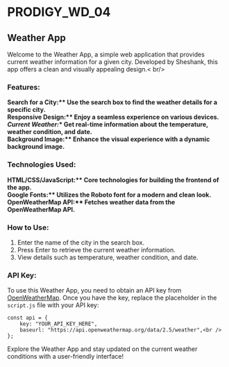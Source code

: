 # PRODIGY_WD_04

<h2>Weather App</h2>

Welcome to the Weather App, a simple web application that provides current weather information for a given city. Developed by Sheshank, this app offers a clean and visually appealing design.< br/>

 <h3>Features:</h3>

<b>Search for a City:** Use the search box to find the weather details for a specific city. </b><br />
<b>Responsive Design:** Enjoy a seamless experience on various devices.</b><br />
<b>*Current Weather:** Get real-time information about the temperature, weather condition, and date.</b><br />
<b>Background Image:** Enhance the visual experience with a dynamic background image.</b><br />

<h3>Technologies Used:</h3>

<b>HTML/CSS/JavaScript:** Core technologies for building the frontend of the app.</b><br />
<b>Google Fonts:** Utilizes the Roboto font for a modern and clean look.</b><br />
<b>OpenWeatherMap API:** Fetches weather data from the OpenWeatherMap API.</b><br />

<h3>How to Use:</h3>

1. Enter the name of the city in the search box.<br />
2. Press Enter to retrieve the current weather information.<br />
3. View details such as temperature, weather condition, and date.<br />

<h3>API Key:</h3>

To use this Weather App, you need to obtain an API key from [OpenWeatherMap](https://openweathermap.org/). Once you have the key, replace the placeholder in the `script.js` file with your API key:</b><br />

```javascript<br />
const api = {
    key: "YOUR_API_KEY_HERE",
    baseurl: "https://api.openweathermap.org/data/2.5/weather",<br />
};
```
Explore the Weather App and stay updated on the current weather conditions with a user-friendly interface!
